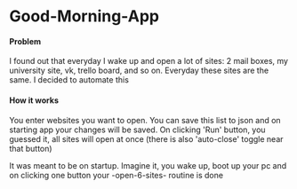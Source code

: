 # Good-Morning-App

#### Problem
I found out that everyday I wake up and open a lot of sites: 2 mail
boxes, my university site, vk, trello board, and so on. Everyday these sites are the same. 
I decided to automate this

#### How it works
You enter websites you want to open. You can save this list to json and on starting
app your changes will be saved. On clicking 'Run' button, you guessed it, all sites
will open at once (there is also 'auto-close' toggle near that button)

It was meant to be on startup. Imagine it, you wake up, boot up your pc and
on clicking one button your -open-6-sites- routine is done

